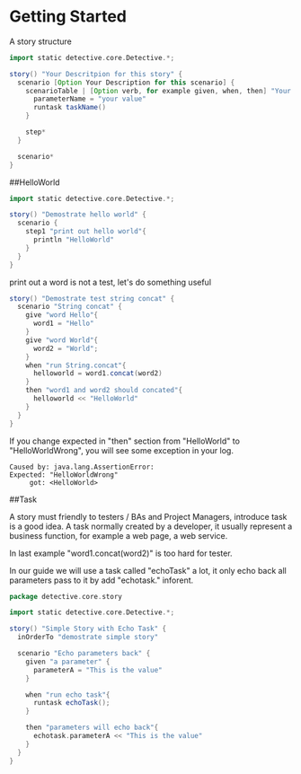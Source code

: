 # Getting Started

A story structure
```groovy
import static detective.core.Detective.*;

story() "Your Descritpion for this story" {
  scenario [Option Your Description for this scenario] {
    scenarioTable | [Option verb, for example given, when, then] "Your description for this step"{
      parameterName = "your value"
      runtask taskName()
    }

    step*
  }

  scenario*
}
```

##HelloWorld
```groovy
import static detective.core.Detective.*;

story() "Demostrate hello world" {
  scenario {
    step1 "print out hello world"{
      println "HelloWorld"
    }
  }
}
```

print out a word is not a test, let's do something useful
```groovy
story() "Demostrate test string concat" {
  scenario "String concat" {
    give "word Hello"{
      word1 = "Hello"
    }
    give "word World"{
      word2 = "World";
    }
    when "run String.concat"{
      helloworld = word1.concat(word2)
    }
    then "word1 and word2 should concated"{
      helloworld << "HelloWorld"
    }
  }
}
```

If you change expected in "then" section from "HelloWorld" to "HelloWorldWrong", you will see some exception in your log.

```log
Caused by: java.lang.AssertionError:
Expected: "HelloWorldWrong"
     got: <HelloWorld>
```

##Task

A story must friendly to testers / BAs and Project Managers, introduce task is a good idea.
A task normally created by a developer, it usually represent a business function, for example a web page, a web service.

In last example "word1.concat(word2)" is too hard for tester.

In our guide we will use a task called "echoTask" a lot, it only echo back all parameters pass to it by add "echotask." inforent.

```groovy
package detective.core.story

import static detective.core.Detective.*;

story() "Simple Story with Echo Task" {
  inOrderTo "demostrate simple story"

  scenario "Echo parameters back" {
    given "a parameter" {
      parameterA = "This is the value"
    }

    when "run echo task"{
      runtask echoTask();
    }

    then "parameters will echo back"{
      echotask.parameterA << "This is the value"
    }
  }
}

```


